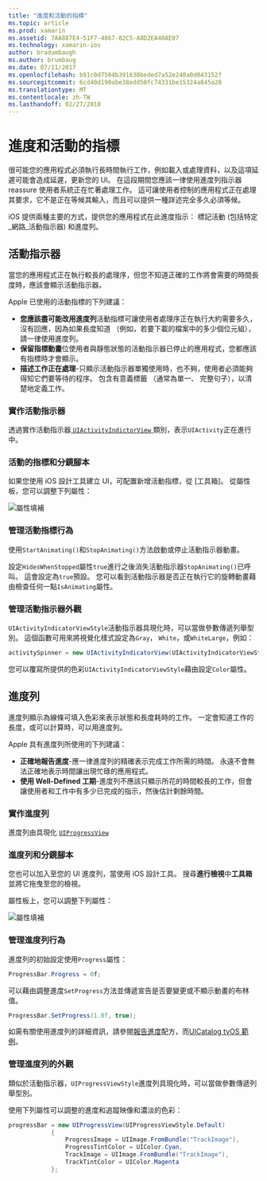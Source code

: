```yaml
---
title: "進度和活動的指標"
ms.topic: article
ms.prod: xamarin
ms.assetid: 7AA887E4-51F7-4867-82C5-A8D2EA48AE07
ms.technology: xamarin-ios
author: bradumbaugh
ms.author: brumbaug
ms.date: 07/11/2017
ms.openlocfilehash: b91c0d7504b391630beded7a52e240a0d043152f
ms.sourcegitcommit: 6cd40d190abe38edd50fc74331be15324a845a28
ms.translationtype: MT
ms.contentlocale: zh-TW
ms.lasthandoff: 02/27/2018
---
```

# <a name="progress-and-activity-indicators"></a>進度和活動的指標

很可能您的應用程式必須執行長時間執行工作，例如載入或處理資料，以及這項延遲可能會造成延遲，更新您的 UI。 在這段期間您應該一律使用進度列指示器 reassure 使用者系統正在忙著處理工作。 這可讓使用者控制的應用程式正在處理其要求，它不是正在等候其輸入，而且可以提供一種詳述完全多久必須等候。

iOS 提供兩種主要的方式，提供您的應用程式在此進度指示： 標記活動 (包括特定_網路_活動指示器) 和進度列。

## <a name="activity-indicator"></a>活動指示器

當您的應用程式正在執行較長的處理序，但您不知道正確的工作將會需要的時間長度時，應該會顯示活動指示器。

Apple 已使用的活動指標的下列建議：

- **您應該盡可能改用進度列**活動指標可讓使用者處理序正在執行大約需要多久，沒有回應，因為如果長度知道 （例如，若要下載的檔案中的多少個位元組），請一律使用進度列。
- **保留指標動畫**位使用者與靜態狀態的活動指示器已停止的應用程式，您都應該有指標時才會顯示。
- **描述工作正在處理**-只顯示活動指示器單獨使用時，也不夠，使用者必須能夠得知它們要等待的程序。 包含有意義標籤 （通常為單一、 完整句子），以清楚地定義工作。

### <a name="implementing-an-activity-indicator"></a>實作活動指示器

透過實作活動指示器[ `UIActivityIndictorView` ](https://developer.xamarin.com/api/type/UIKit.UIActivityIndicatorView/)類別，表示`UIActivity`正在進行中。

### <a name="activity-indicators-and-storyboards"></a>活動的指標和分鏡腳本

如果您使用 iOS 設計工具建立 UI，可配置新增活動指標，從 [工具箱]。 從屬性板，您可以調整下列屬性：

![屬性填補](progress-activity-indicator-images/progress-indicator1.png)

### <a name="managing-activity-indicator-behavior"></a>管理活動指標行為

使用`StartAnimating()`和`StopAnimating()`方法啟動或停止活動指示器動畫。

設定`HidesWhenStopped`屬性`true`進行之後消失活動指示器`StopAnimating()`已呼叫。 這會設定為`true`預設。 您可以看到活動指示器是否正在執行它的旋轉動畫藉由檢查任何一點`IsAnimating`屬性。 


### <a name="managing-activity-indicator-appearances"></a>管理活動指示器外觀

`UIActivityIndicatorViewStyle`活動指示器具現化時，可以當做參數傳遞列舉型別。 這個函數可用來將視覺化樣式設定為`Gray`， `White`，或`WhiteLarge`，例如：

```csharp
activitySpinner = new UIActivityIndicatorView(UIActivityIndicatorViewStyle.WhiteLarge);
```

您可以覆寫所提供的色彩`UIActivityIndicatorViewStyle`藉由設定`Color`屬性。

## <a name="progress-bar"></a>進度列

進度列顯示為線條可填入色彩來表示狀態和長度耗時的工作。 一定會知道工作的長度，或可以計算時，可以用進度列。

Apple 具有進度列所使用的下列建議：

- **正確地報告進度**-應一律進度列的精確表示完成工作所需的時間。 永遠不會無法正確地表示時間讓出現忙碌的應用程式。
- **使用 Well-Defined 工期**-進度列不應該只顯示所花的時間較長的工作，但會讓使用者和工作中有多少已完成的指示，然後估計剩餘時間。

### <a name="implementing-an-progress-bar"></a>實作進度列

進度列由具現化 [`UIProgressView`](https://developer.xamarin.com/api/type/UIKit.UIProgressView/)

### <a name="progress-bars-and-storyboards"></a>進度列和分鏡腳本

您也可以加入至您的 UI 進度列，當使用 iOS 設計工具。 搜尋**進行檢視**中**工具箱**並將它拖曳至您的檢視。

屬性板上，您可以調整下列屬性：

![屬性填補](progress-activity-indicator-images/progress-indicator3.png)


### <a name="managing-progress-bar-behavior"></a>管理進度列行為

進度列的初始設定使用`Progress`屬性：

```csharp
ProgressBar.Progress = 0f;
```

可以藉由調整進度`SetProgress`方法並傳遞宣告是否要變更或不顯示動畫的布林值。

```csharp
ProgressBar.SetProgress(1.0f, true);
```

如需有關使用進度列的詳細資訊，請參閱[報告進度](https://developer.xamarin.com/recipes/cross-platform/networking/download_progress/#Reporting_Progress_in_iOS)配方，而[UICatalog tvOS 範例](https://developer.xamarin.com/samples/monotouch/tvos/UICatalog/)。

### <a name="managing-progress-bar-appearance"></a>管理進度列的外觀

類似於活動指示器，`UIProgressViewStyle`進度列具現化時，可以當做參數傳遞列舉型別。

使用下列屬性可以調整的進度和追蹤映像和濃淡的色彩：

```csharp
progressBar = new UIProgressView(UIProgressViewStyle.Default)
            {
                ProgressImage = UIImage.FromBundle("TrackImage"),
                ProgressTintColor = UIColor.Cyan,
                TrackImage = UIImage.FromBundle("TrackImage"),
                TrackTintColor = UIColor.Magenta
            }; 
```



